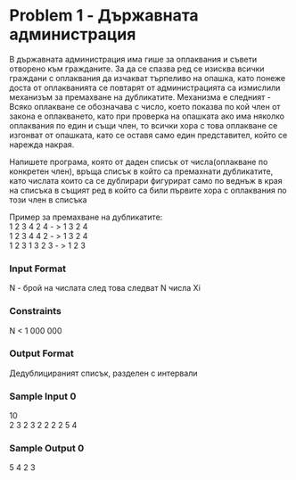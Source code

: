 # Problem 1 - Държавната администрация

В държавната администрация има гише за оплаквания и съвети отворено към гражданите. За да се спазва ред се изисква всички граждани с оплаквания да изчакват търпеливо на опашка, като понеже доста от оплакванията се повтарят от администрацията са измислили механизъм за премахване на дубликатите. Механизма е следният - Всяко оплакване се обозначава с число, което показва по кой член от закона е оплакването, като при проверка на опашката ако има няколко оплаквания по един и същи член, то всички хора с това оплакване се изгонват от опашката, като се оставя само един представител, който се нарежда накрая.

Напишете програма, която от даден списък от числа(оплакване по конкретен член), връща списък в който са премахнати дубликатите, като числата които са се дублирари фигурират само по веднъж в края на списъка в същият ред в който са били първите хора с оплаквания по този член в списъка

Пример за премахване на дубликатите: <br>
1 2 3 4 2 4 - > 1 3 2 4 <br>
1 2 3 4 4 2 - > 1 3 2 4 <br>
1 2 3 1 3 2 3 - > 1 2 3 

### Input Format

N - брой на числата след това следват N числа Xi

### Constraints

N < 1 000 000

### Output Format

Дедублицираният списък, разделен с интервали

### Sample Input 0

10 <br>
2 3 2 3 2 2 2 2 5 4 

### Sample Output 0

5 4 2 3 
